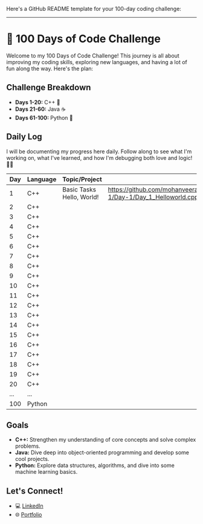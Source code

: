Here's a GitHub README template for your 100-day coding challenge:

---

# 🚀 100 Days of Code Challenge

Welcome to my 100 Days of Code Challenge! This journey is all about improving my coding skills, exploring new languages, and having a lot of fun along the way. Here's the plan:

## Challenge Breakdown
- **Days 1-20:** C++ 🌟
- **Days 21-60:** Java ☕
- **Days 61-100:** Python 🐍

## Daily Log
I will be documenting my progress here daily. Follow along to see what I'm working on, what I've learned, and how I'm debugging both love and logic! 💖😄

| Day | Language |       Topic/Project              | Link to Code |
|-----|----------|----------------------------------|--------------|
| 1   | C++      | Basic Tasks Hello, World!        | https://github.com/mohanveeramanikantak/100DaysofChallenge/blob/main/Week-1/Day-1/Day_1_Helloworld.cpp              |
| 2   | C++      |                                  |              |
| 3   | C++      |                            |              |
| 4   | C++      |                            |              |
| 5   | C++      |                            |              |
| 6   | C++      |                            |              |
| 7   | C++      |                            |              |
| 8   | C++      |                            |              |
| 9   | C++      |                            |              |
| 10  | C++      |                            |              |
| 11  | C++      |                            |              |
| 12  | C++      |                            |              |
| 13  | C++      |                            |              |
| 14  | C++      |                            |              |
| 15  | C++      |                            |              |
| 16  | C++      |                            |              |
| 17  | C++      |                            |              |
| 18  | C++      |                            |              |
| 19  | C++      |                            |              |
| 20  | C++      |                            |              |
| ... | ...      |                            |              |
| 100 | Python   |                            |              |

## Goals
- **C++:** Strengthen my understanding of core concepts and solve complex problems.
- **Java:** Dive deep into object-oriented programming and develop some cool projects.
- **Python:** Explore data structures, algorithms, and dive into some machine learning basics.

## Let's Connect!
- 💻 [LinkedIn](https://www.linkedin.com/in/kalepu-mohan-veera-manikanta-52546125a/)
- 🌐 [Portfolio](https://mohanveeramanikantak.github.io/Personal-Portfolio.io/)

